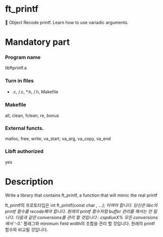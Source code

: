 # ft_printf


🎯 Object
Recode printf. Learn how to use variadic arguments.

# Mandatory part
### Program name

libftprintf.a

### Turn in ﬁles

* .c, /.c, *.h, /.h, Makefile

### Makeﬁle

all, clean, fclean, re, bonus

### External functs.

malloc, free, write, va_start, va_arg, va_copy, va_end

### Libft authorized

yes

# Description
Write a library that contains ft_printf, a function that will mimic the real printf

ft_printf의 프로토타입은 int ft_printf(const char *, …); 이여야 합니다.
당신은 libc의 printf 함수를 recode해야 합니다.
원래의 printf 함수처럼 buffer 관리를 해서는 안 됩니다.
다음과 같은 conversions를 관리 할 것입니다 : cspdiuxX%
모든 conversions에서 ‘-0.*’ 플래그와 minimum field width의 조합을 관리 할 것입니다.
원래의 printf 함수와 비교될 것입니다.

